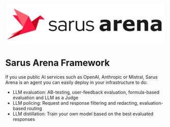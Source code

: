 ![Arena Logo](art/arena-logo.png)
# Sarus Arena Framework

If you use public AI services such as OpenAI, Anthropic or Mistral, Sarus Arena is an agent you can easily deploy in your infrastructure to do:

- LLM evaluation: AB-testing, user-feedback evaluation, formula-based evaluation and LLM as a Judge
- LLM policing: Request and response filtering and redacting, evaluation-based routing
- LLM distillation: Train your own model based on the best evaluated responses
